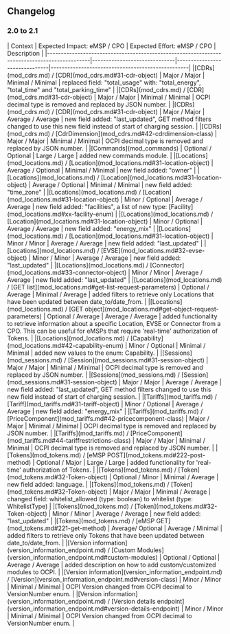 ## Changelog

### 2.0 to 2.1

<div><!-- ---------------------------------------------------------------------------- --></div>
| Context                                                                                     | Expected Impact:  eMSP / CPO | Expected Effort: eMSP / CPO | Description                                      |
|---------------------------------------------------------------------------------------------|------------------------------|-------------------------------|--------------------------------------------------|
|[CDRs](mod_cdrs.md) / [CDR](mod_cdrs.md#31-cdr-object)                                       | Major / Major                | Minimal / Minimal          | replaced field: "total_usage" with: "total_energy", "total_time" and "total_parking_time" |
|[CDRs](mod_cdrs.md) / [CDR](mod_cdrs.md#31-cdr-object)                                       | Major / Major                | Minimal / Minimal          | OCPI decimal type is removed and replaced by JSON number. |
|[CDRs](mod_cdrs.md) / [CDR](mod_cdrs.md#31-cdr-object)                                       | Major / Major                | Average / Average          | new field added: "last_updated", GET method filters changed to use this new field instead of start of charging session. |
|[CDRs](mod_cdrs.md) / [CdrDimension](mod_cdrs.md#42-cdrdimension-class)                      | Major / Major                | Minimal / Minimal          | OCPI decimal type is removed and replaced by JSON number. |
|[Commands](mod_commands)                                                                     | Optional / Optional          | Large / Large              | added new commands module. |
|[Locations](mod_locations.md) / [Location](mod_locations.md#31-location-object)              | Average / Optional           | Minimal / Minimal          | new field added: "owner" |  
|[Locations](mod_locations.md) / [Location](mod_locations.md#31-location-object)              | Average / Optional           | Minimal / Minimal          | new field added: "time_zone" |  
|[Locations](mod_locations.md) / [Location](mod_locations.md#31-location-object)              | Minor / Optional             | Average / Average          | new field added: "facilities", a list of new type: [Facility](mod_locations.md#xx-facility-enum) |
|[Locations](mod_locations.md) / [Location](mod_locations.md#31-location-object)              | Minor / Optional             | Average / Average          | new field added: "energy_mix" |
|[Locations](mod_locations.md) / [Location](mod_locations.md#31-location-object)              | Minor / Minor                | Average / Average          | new field added: "last_updated" |
|[Locations](mod_locations.md) / [EVSE](mod_locations.md#32-evse-object)                      | Minor / Minor                | Average / Average          | new field added: "last_updated" |
|[Locations](mod_locations.md) / [Connector](mod_locations.md#33-connector-object)            | Minor / Minor                | Average / Average          | new field added: "last_updated" |
|[Locations](mod_locations.md) / [GET list](mod_locations.md#get-list-request-parameters)     | Optional / Average           | Minimal / Average          | added filters to retrieve only Locations that have been updated between date_to/date_from. |
|[Locations](mod_locations.md) / [GET object](mod_locations.md#get-object-request-parameters) | Optional / Average           | Average / Average          | added functionality to retrieve information about a specific Location, EVSE or Connector from a CPO. This can be useful for eMSPs that require 'real-time' authorization of Tokens. |
|[Locations](mod_locations.md) / [Capability](mod_locations.md#42-capability-enum)            | Minor / Optional             | Minimal / Minimal          | added new values to the enum: Capability. |
|[Sessions](mod_sessions.md) / [Session](mod_sessions.md#31-session-object)                   | Major / Major                | Minimal / Minimal          | OCPI decimal type is removed and replaced by JSON number. |
|[Sessions](mod_sessions.md) / [Session](mod_sessions.md#31-session-object)                   | Major / Major                | Average / Average          | new field added: "last_updated", GET method filters changed to use this new field instead of start of charging session. |
|[Tariffs](mod_tariffs.md) / [Tariff](mod_tariffs.md#31-tariff-object)                        | Minor / Optional             | Average / Average          | new field added: "energy_mix" |
|[Tariffs](mod_tariffs.md) / [PriceComponent](mod_tariffs.md#42-pricecomponent-class)         | Major / Major                | Minimal / Minimal          | OCPI decimal type is removed and replaced by JSON number. |
|[Tariffs](mod_tariffs.md) / [PriceComponent](mod_tariffs.md#44-tariffrestrictions-class)     | Major / Major                | Minimal / Minimal          | OCPI decimal type is removed and replaced by JSON number. |
|[Tokens](mod_tokens.md) / [eMSP POST](mod_tokens.md#222-post-method)                         | Optional / Major             | Large / Large              | added functionality for 'real-time' authorization of Tokens. |
|[Tokens](mod_tokens.md) / [Token](mod_tokens.md#32-Token-object)                             | Optional / Minor             | Minimal / Average          | new field added: language. |
|[Tokens](mod_tokens.md) / [Token](mod_tokens.md#32-Token-object)                             | Major / Major                | Minimal / Average          | changed field: whitelist_allowed (type: boolean) to whitelist (type: WhitelistType) |
|[Tokens](mod_tokens.md) / [Token](mod_tokens.md#32-Token-object)                             | Minor / Minor                | Average / Average          | new field added: "last_updated" |
|[Tokens](mod_tokens.md) / [eMSP GET](mod_tokens.md#221-get-method)                           | Average/ Optional            | Average / Minimal          | added filters to retrieve only Tokens that have been updated between date_to/date_from. |
|[Version information](version_information_endpoint.md) / [Custom Modules](version_information_endpoint.md#custom-modules)   | Optional / Optional        | Average / Average          | added description on how to add custom/customized modules to OCPI. |
|[Version information](version_information_endpoint.md) / [Version](version_information_endpoint.md#version-class) | Minor / Minor | Minimal / Minimal    | OCPI Version changed from OCPI decimal to VersionNumber enum. |
|[Version information](version_information_endpoint.md) / [Version details endpoint](version_information_endpoint.md#version-details-endpoint) | Minor / Minor | Minimal / Minimal    | OCPI Version changed from OCPI decimal to VersionNumber enum. |
<div><!-- ---------------------------------------------------------------------------- --></div>
